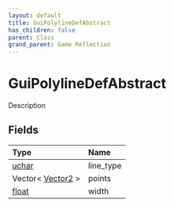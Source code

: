 ```yaml
---
layout: default
title: GuiPolylineDefAbstract
has_children: false
parent: Class
grand_parent: Game Reflection
---
```

# GuiPolylineDefAbstract
Description 

## Fields

| Type | Name |
|:-------------|:--------------|
| [uchar](/docs/game-reflection/enums/uchar) | line_type |
| Vector< [Vector2](/docs/game-reflection/classes/vector2) > | points |
| [float](/docs/game-reflection/components/float) | width |


